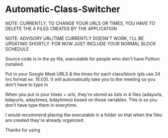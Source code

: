 # Automatic-Class-Switcher

NOTE: CURRENTLY, TO CHANGE YOUR URLS OR TIMES, YOU HAVE TO DELETE THE 4 FILES CREATES BY THE APPLICATION

NOTE: ADVISORY URL/TIME CURRENTLY DOESN'T WORK, I'LL BE UPDATING SHORTLY. FOR NOW JUST INCLUDE YOUR NORMAL BLOCK SCHEDULE

Source code is in the py file, executable for people who don't have Python installed.

Put in your Google Meet URLS & the times for each class/block (pls use 24 hrs format ex. 15:03). It will automatically take you to the meeting so you don't have to type in

When you put in your times + urls, they're stored as lists in 4 files (adayurls, bdayurls, adaytimes, bdaytimes) based on those variables. 
This is so you don't have type them in everytime.

I would recommend placing the executable in a folder so that when the files are created they're already organized.

Thanks for using
